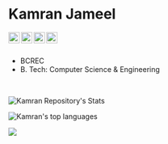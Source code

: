 ### <h1>Kamran Jameel

<a href="https://github.com/jameelk809">
  <img align="left" alt="Kamran's Github" width="22px" src="https://cdn.jsdelivr.net/npm/simple-icons@v3/icons/github.svg" />
</a>

<a href="https://www.linkedin.com/in/kamranjameel/">
  <img align="left" alt="Kamran's Linkdein" width="22px" src="https://cdn.jsdelivr.net/npm/simple-icons@v3/icons/linkedin.svg" />
</a>

<a href="https://www.facebook.com/kamran.jameel.520/">
  <img align="left" alt="Kamran's Facebook" width="22px" src="https://cdn.jsdelivr.net/npm/simple-icons@v3/icons/facebook.svg" />
</a>

<a href="https://www.instagram.com/kamranjameel54/">
  <img align="left" alt="Kamran's Instagram" width="22px" src="https://cdn.jsdelivr.net/npm/simple-icons@v3/icons/instagram.svg" />
</a>

<br>
<br>

- BCREC
- B. Tech: Computer Science & Engineering

<br>

![Kamran Repository's Stats](https://github-readme-stats.vercel.app/api?username=jameelk809&show_icons=true&theme=blue-green)

![Kamran's top languages](https://github-readme-stats.vercel.app/api/top-langs/?username=jameelk809&theme=blue-green)


![](https://komarev.com/ghpvc/?username=jameelk809&style=for-the-badge)
